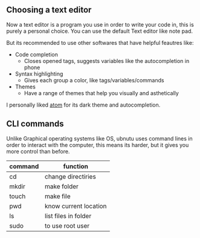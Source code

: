## Choosing a text editor

Now a text editor is a program you use in order to write your code in, this is purely a personal choice. You can use the default Text editor like note pad.

But its recommended to use other softwares that have helpful feautres like:

- Code completion
  - Closes opened tags, suggests variables like the autocompletion in phone
- Syntax highlighting
  - Gives each group a color, like tags/variables/commands
- Themes
  - Have a range of themes that help you visually and asthetically
  
I personally liked [atom](https://atom.io/) for its dark theme and autocompletion.


## CLI commands

Unlike Graphical operating systems like OS, ubnutu uses command lines in order to interact with the computer, this means its harder, but it gives you more control than before.

command | function
------- | --------
cd| change directiries
mkdir| make folder
touch| make file
pwd| know current location
ls| list files in folder
sudo| to use root user
